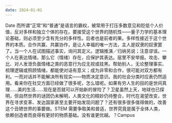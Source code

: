 ```yaml
---
date: 2024-01-01
---
```


Date 而所谓“正常”和“普通”是语言的霸权，被常用于打压多数意见和贬低个人价值，反对多样和独立个体的存在。要接受这个世界的随机性——量子力学的基本理论基础，则必须至少含有充分的多样性。后者也是前者的果。多样性接近于这个世界的本质。合作共赢、共赢协作，是让人幸福的唯一方法，主人是奴隶的奴隶罢了。当一个人在试图描述事实，询问其定义。逻辑推演／归纳另说；注意谬误。一个人在表达情绪，那么它（情绪）存在，应保护其表达。层里不安举报。攻击、攀比、对人发泄负面情绪之类的恶意行为应无视或挂黑。帮助别人，无论整理事实、梳理逻辑或照顾情绪，都能使对话有意义；成为非零和合作，很可能对双方都有利。一而对话并不能解决所有现实——物质决定意识。我的社会分类时应表仍然适用。看来你在社交方面已经做了很多呢，怎么错呢。如果有穷人生的目的是世间真理……美的生活……现在是否就可以开始新的冒险了？卫星虽然上天，地球也已探明，但自然世界的谜团仍未解明，人类文化的精妙仍待整合，时代在渴望改变，世界在寻求变革、发达国家甚至主要开始发现问题了？还有很多很多值得做的，改善这个丑陋世界的事要做。STEM 需要争取美和普适，世界究竟是属于全体人类，依赖创造者而良得有更好的物质基础。没有谁更优越。？Campus
